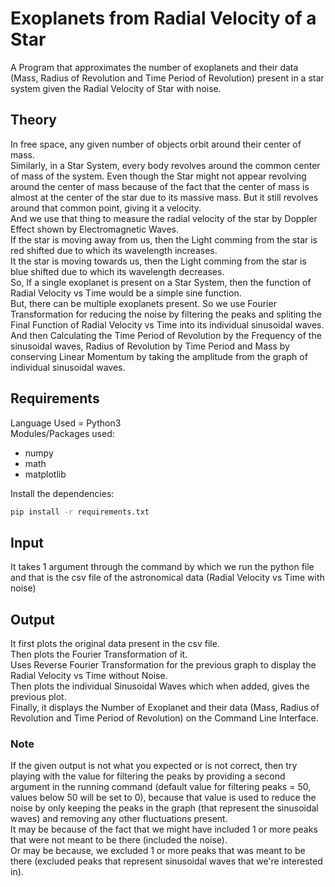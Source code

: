 # Exoplanets from Radial Velocity of a Star
A Program that approximates the number of exoplanets and their data (Mass, Radius of Revolution and Time Period of Revolution) present in a star system given the Radial Velocity of Star with noise.

## Theory
In free space, any given number of objects orbit around their center of mass.<br />
Similarly, in a Star System, every body revolves around the common center of mass of the system. Even though the Star might not appear revolving around the center of mass because of the fact that the center of mass is almost at the center of the star due to its massive mass. But it still revolves around that common point, giving it a velocity.<br />
And we use that thing to measure the radial velocity of the star by Doppler Effect shown by Electromagnetic Waves.<br />
If the star is moving away from us, then the Light comming from the star is red shifted due to which its wavelength increases.<br />
It the star is moving towards us, then the Light comming from the star is blue shifted due to which its wavelength decreases.<br/>
So, If a single exoplanet is present on a Star System, then the function of Radial Velocity vs Time would be a simple sine function.<br />
But, there can be multiple exoplanets present. So we use Fourier Transformation for reducing the noise by filtering the peaks and spliting the Final Function of Radial Velocity vs Time into its individual sinusoidal waves.<br />
And then Calculating the Time Period of Revolution by the Frequency of the sinusoidal waves, Radius of Revolution by Time Period and Mass by conserving Linear Momentum by taking the amplitude from the graph of individual sinusoidal waves.

## Requirements
Language Used = Python3<br />
Modules/Packages used:
* numpy
* math
* matplotlib
<!-- -->
Install the dependencies:
```bash
pip install -r requirements.txt
```

## Input
It takes 1 argument through the command by which we run the python file and that is the csv file of the astronomical data (Radial Velocity vs Time with noise)

## Output
It first plots the original data present in the csv file.<br />
Then plots the Fourier Transformation of it.<br />
Uses Reverse Fourier Transformation for the previous graph to display the Radial Velocity vs Time without Noise.<br />
Then plots the individual Sinusoidal Waves which when added, gives the previous plot.<br />
Finally, it displays the Number of Exoplanet and their data (Mass, Radius of Revolution and Time Period of Revolution) on the Command Line Interface.

### Note
If the given output is not what you expected or is not correct, then try playing with the value for filtering the peaks by providing a second argument in the running command (default value for filtering peaks = 50, values below 50 will be set to 0), because that value is used to reduce the noise by only keeping the peaks in the graph (that represent the sinusoidal waves) and removing any other fluctuations present.<br />
It may be because of the fact that we might have included 1 or more peaks that were not meant to be there (included the noise).<br />
Or may be because, we excluded 1 or more peaks that was meant to be there (excluded peaks that represent sinusoidal waves that we're interested in).